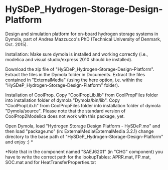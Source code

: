 # HySDeP_Hydrogen-Storage-Design-Platform

 Design and simulation platform for on-board hydrogen storage systems in Dymola, part of Andrea Mazzucco's PhD (Technical University of  Denmark, Oct. 2015).

 Installation: Make sure dymola is installed and working correctly (i.e., modelica and visual studio/express 2010 should be installed).

 Download the zip file of "HySDeP_Hydrogen-Storage-Design-Platform". Extract the files in the Dymola folder in Documents. Extract the files contained in "ExternalMedia" (using the here option, i.e. within the "HySDeP_Hydrogen-Storage-Design-Platform" folder).

 Installation of CoolProp. Copy "CoolPropLib.lib" from CoolPropFiles folder into installation folder of dymola "Dymola/bin/lib". Copy  
 "CoolPropLib.h" from CoolPropFiles folder into installation folder of dymola "Dymola/source". Please note that the standard version of  CoolProp2Modelica does not work with this package, yet.

 Open Dymola, load "Hydrogen Storage Design Platform - HySDeP.mo" and then load "package.mo" (in: ExternalMedia\ExternalMedia 
 3.2.1) change directory to the base path of "HySDeP_Hydrogen-Storage-Design-Platform" and enjoy :) *


 *Note that in the component named "SAEJ6201" (in "CHG" component) you have to write the correct path for the lookupTables: APRR.mat, 
 FP.mat, SOC.mat and for HeatTransferProperties.txt
